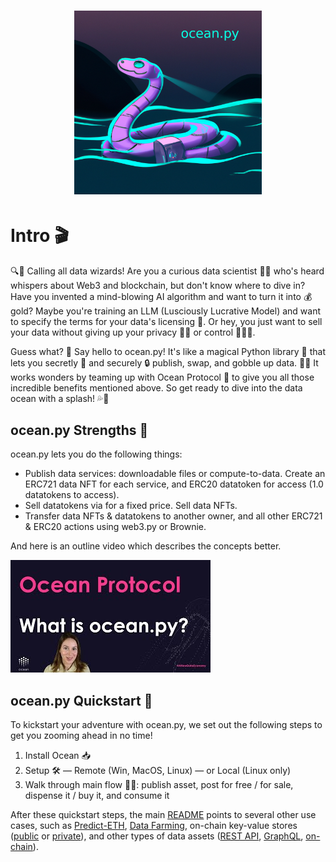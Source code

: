 <!--
Copyright 2023 Ocean Protocol Foundation
SPDX-License-Identifier: Apache-2.0
-->

<h1 align="center">
<img src="https://github.com/oceanprotocol/art/blob/main/splashes/ocean_py.png?raw=true" width="300"/>
</h1>

# Intro 🎬

🔍🤔 Calling all data wizards! Are you a curious data scientist 🧙‍♀️ who's heard whispers about Web3 and blockchain, but don't know where to dive in? Have you invented a mind-blowing AI algorithm and want to turn it into 💰 gold? Maybe you're training an LLM (Lusciously Lucrative Model) and want to specify the terms for your data's licensing 📜. Or hey, you just want to sell your data without giving up your privacy 🕵️‍♂️ or control 🚫🙅‍♂️.

Guess what? 🎉 Say hello to ocean.py! It's like a magical Python library 🐍 that lets you secretly 🤫 and securely 🔒 publish, swap, and gobble up data. 🐙💦 It works wonders by teaming up with Ocean Protocol 🌊 to give you all those incredible benefits mentioned above. So get ready to dive into the data ocean with a splash! 💦🌊



## ocean.py Strengths 💪

ocean.py lets you do the following things:

- Publish data services: downloadable files or compute-to-data. 
Create an ERC721 data NFT for each service, and ERC20 datatoken for access (1.0 datatokens to access).
- Sell datatokens via for a fixed price. Sell data NFTs.
- Transfer data NFTs & datatokens to another owner, and all other ERC721 & ERC20 actions using web3.py or Brownie.

And here is an outline video which describes the concepts better.

[![Watch the video](../../.gitbook/assets/ocean.py/outline-1.jpg)](https://youtu.be/8uZC6PC9PBM)


## ocean.py Quickstart 🚀
To kickstart your adventure with ocean.py, we set out the following steps to get you zooming ahead in no time!

1. Install Ocean 📥
2. Setup 🛠️
— Remote (Win, MacOS, Linux)
— or Local (Linux only)
3. Walk through main flow 🚶‍♂️: publish asset, post for free / for sale, dispense it / buy it, and consume it

After these quickstart steps, the main [README](https://github.com/oceanprotocol/ocean.py/blob/main/README.md) points to several other use cases, such as [Predict-ETH](https://github.com/oceanprotocol/predict-eth), [Data Farming](https://github.com/oceanprotocol/ocean.py/blob/main/READMEs/df.md),
on-chain key-value stores ([public](https://github.com/oceanprotocol/ocean.py/blob/main/READMEs/key-value-public.md) or [private](https://github.com/oceanprotocol/ocean.py/blob/main/READMEs/key-value-private.md)), and other types of data assets ([REST API](https://github.com/oceanprotocol/ocean.py/blob/main/READMEs/publish-flow-restapi.md),
[GraphQL](https://github.com/oceanprotocol/ocean.py/blob/main/READMEs/publish-flow-graphql.md), [on-chain](https://github.com/oceanprotocol/ocean.py/blob/main/READMEs/publish-flow-onchain.md)).
